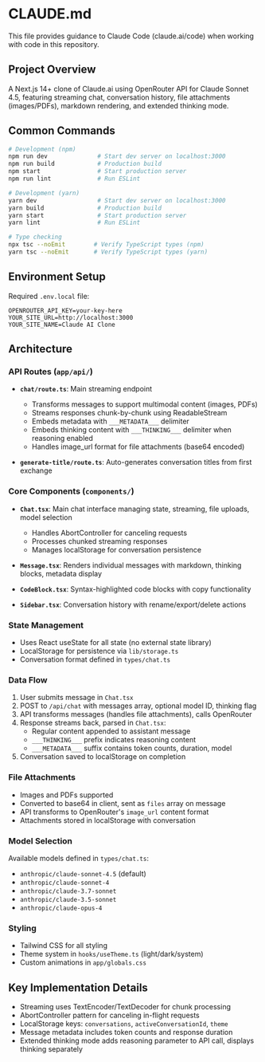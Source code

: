 # CLAUDE.md

This file provides guidance to Claude Code (claude.ai/code) when working with code in this repository.

## Project Overview

A Next.js 14+ clone of Claude.ai using OpenRouter API for Claude Sonnet 4.5, featuring streaming chat, conversation history, file attachments (images/PDFs), markdown rendering, and extended thinking mode.

## Common Commands

```bash
# Development (npm)
npm run dev              # Start dev server on localhost:3000
npm run build            # Production build
npm start                # Start production server
npm run lint             # Run ESLint

# Development (yarn)
yarn dev                 # Start dev server on localhost:3000
yarn build               # Production build
yarn start               # Start production server
yarn lint                # Run ESLint

# Type checking
npx tsc --noEmit        # Verify TypeScript types (npm)
yarn tsc --noEmit       # Verify TypeScript types (yarn)
```

## Environment Setup

Required `.env.local` file:
```
OPENROUTER_API_KEY=your-key-here
YOUR_SITE_URL=http://localhost:3000
YOUR_SITE_NAME=Claude AI Clone
```

## Architecture

### API Routes (`app/api/`)

- **`chat/route.ts`**: Main streaming endpoint
  - Transforms messages to support multimodal content (images, PDFs)
  - Streams responses chunk-by-chunk using ReadableStream
  - Embeds metadata with `___METADATA___` delimiter
  - Embeds thinking content with `___THINKING___` delimiter when reasoning enabled
  - Handles image_url format for file attachments (base64 encoded)

- **`generate-title/route.ts`**: Auto-generates conversation titles from first exchange

### Core Components (`components/`)

- **`Chat.tsx`**: Main chat interface managing state, streaming, file uploads, model selection
  - Handles AbortController for canceling requests
  - Processes chunked streaming responses
  - Manages localStorage for conversation persistence

- **`Message.tsx`**: Renders individual messages with markdown, thinking blocks, metadata display

- **`CodeBlock.tsx`**: Syntax-highlighted code blocks with copy functionality

- **`Sidebar.tsx`**: Conversation history with rename/export/delete actions

### State Management

- Uses React useState for all state (no external state library)
- LocalStorage for persistence via `lib/storage.ts`
- Conversation format defined in `types/chat.ts`

### Data Flow

1. User submits message in `Chat.tsx`
2. POST to `/api/chat` with messages array, optional model ID, thinking flag
3. API transforms messages (handles file attachments), calls OpenRouter
4. Response streams back, parsed in `Chat.tsx`:
   - Regular content appended to assistant message
   - `___THINKING___` prefix indicates reasoning content
   - `___METADATA___` suffix contains token counts, duration, model
5. Conversation saved to localStorage on completion

### File Attachments

- Images and PDFs supported
- Converted to base64 in client, sent as `files` array on message
- API transforms to OpenRouter's `image_url` content format
- Attachments stored in localStorage with conversation

### Model Selection

Available models defined in `types/chat.ts`:
- `anthropic/claude-sonnet-4.5` (default)
- `anthropic/claude-sonnet-4`
- `anthropic/claude-3.7-sonnet`
- `anthropic/claude-3.5-sonnet`
- `anthropic/claude-opus-4`

### Styling

- Tailwind CSS for all styling
- Theme system in `hooks/useTheme.ts` (light/dark/system)
- Custom animations in `app/globals.css`

## Key Implementation Details

- Streaming uses TextEncoder/TextDecoder for chunk processing
- AbortController pattern for canceling in-flight requests
- LocalStorage keys: `conversations`, `activeConversationId`, `theme`
- Message metadata includes token counts and response duration
- Extended thinking mode adds reasoning parameter to API call, displays thinking separately